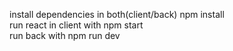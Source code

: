 install dependencies in both(client/back) npm install  
run react in client with npm start  
run back with npm run dev  

